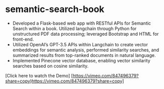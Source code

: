 # semantic-search-book
- Developed a Flask-based web app with RESTful APIs for Semantic Search within a book. Utilized langchain
through Python for unstructured PDF data processing; leveraged Bootstrap and HTML for front-end.
- Utilized OpenAI’s GPT-3.5 APIs within Langchain to create vector embeddings for semantic analysis, performed
similarity searches, and summarized results from top-ranked documents in natural language.
- Implemented Pinecone vector database, enabling vector similarity searches based on cosine similarity.

[Click here to watch the Demo] [https://vimeo.com/847496379?share=copy)https://vimeo.com/847496379?share=copy]
